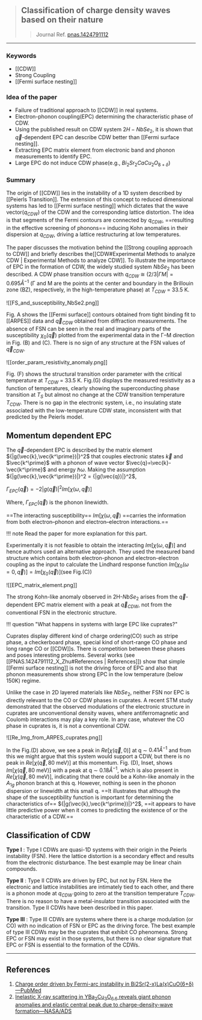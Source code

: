 > ## Classification of charge density waves based on their nature
>>Journal Ref. [pnas.1424791112](https://doi.org/10.1073/pnas.1424791112)
--- 

### Keywords 
- [[CDW]]
- Strong Coupling
- [[Fermi surface nesting]]

### Idea of the paper 
- Failure of traditional approach to [[CDW]] in real systems.
- Electron-phonon coupling(EPC) determining the characteristic phase of CDW.
- Using the published result on CDW system $2H-NbSe_2$, it is shown that $\vec{q}$-dependent EPC can describe CDW better than [[Fermi surface nesting]].
- Extracting EPC matrix element from electronic band and phonon measurements to identify EPC.
- Large EPC do not induce CDW phase(e.g., $Bi_2Sr_2CaCu_2O_{8+\delta}$)

### Summary 
The origin of [[CDW]] lies in the instability of a 1D system described by [[Peierls Transition]]. The extension of this concept to reduced dimensional systems has led to [[Fermi surface nesting]] which dictates that the wave vector($q_{CDW}$) of the CDW and the corresponding lattice distortion. The idea is that segments of the Fermi contours are connected by $q_{CDW}$, ==resulting in the effective screening of phonons== inducing Kohn anomalies in their dispersion at $q_{CDW}$, driving a lattice restructuring at low temperatures.

The paper discusses the motivation behind the [[Strong coupling approach to CDW]] and briefly describes the[[CDW#Experimental Methods to analyze CDW | Experimental Methods to analyze CDW]]. To illustrate the importance of EPC in the formation of CDW, the widely studied system $NbSe_2$ has been described. A CDW phase transition occurs with $q_{CDW}$ ≅ $(2/3 |\Gamma M| = 0.695 Å^{-1}$ (Γ and M are the points at the center and boundary in the Brillouin zone (BZ), respectively, in the high-temperature phase) at $T_{CDW}$ = 33.5 K.  

![[FS_and_susceptibility_NbSe2.png]]

Fig. A shows the [[Fermi surface]] contours obtained from tight binding fit to [[ARPES]] data and $\vec{q}_{CDW}$ obtained from diffraction measurements. The absence of FSN can be seen in the real and imaginary parts of the susceptibility $\chi_0(\vec{q})$ plotted from the experimental data in the Γ–M direction in Fig. (B) and (C). There is no sign of any structure at the FSN values of $\vec{q}_{CDW}$. 

![[order_param_resistivity_anomaly.png]]

Fig. (F) shows the structural transition order parameter with the critical temperature at $T_{CDW}$ = 33.5 K. Fig.(G) displays the measured resistivity as a function of temperatures, clearly showing the superconducting phase transition at $T_S$ but almost no change at the CDW transition temperature $T_{CDW}$. There is no gap in the electronic system, i.e., no insulating state associated with the low-temperature CDW state, inconsistent with that predicted by the Peierls model. 

## Momentum dependent EPC
The $\vec{q}$-dependent EPC is described by the matrix element ${|g(\vec{k},\vec{k^\prime})|}^2$ that couples electronic states $\vec{k}$ and $\vec{k^\prime}$ with a phonon of wave vector $\vec{q}=\vec{k}-\vec{k^\prime}$ and energy $\hbar \omega$. Making the assumption ${|g(\vec{k},\vec{k^\prime})|}^2 = {|g(\vec{q})|}^2$, 

$\Gamma_{EPC}(\vec{q}) = -2{|g(\vec{q})|}^2 Im[\chi(\omega,\vec{q})]$

Where, $\Gamma_{EPC}(\vec{q})$ is the phonon linewidth. 

==The interacting susceptibility== $Im[\chi(\omega,\vec{q})$ ==carries the information from both electron–phonon and electron–electron interactions.==

!!! note
	Read the paper for more explanation for this part.

Experimentally it is not feasible to obtain the interacting $Im[\chi(\omega,\vec{q})]$ and hence authors used an alternative approach. They used the measured band structure which contains both electron-phonon and electron-electron coupling as the input to calculate the Lindhard response function $Im[\chi_0(\omega =0,\vec{q})] = Im[\chi_0(\vec{q})]$(see Fig.(C))

![[EPC_matrix_element.png]]

The strong Kohn-like anomaly observed in 2H-$NbSe_2$ arises from the $\vec{q}$-dependent EPC matrix element with a peak at $\vec{q}_{CDW}$, not from the conventional FSN in the electronic structure. 

!!! question "What happens in systems with large EPC like cuprates?"

Cuprates display different kind of charge ordering(CO) such as stripe phase, a checkerboard phase, special kind of short-range CO phase and long range CO or [[CDW]]s. There is competition between these phases and poses interesting problems. Several works (see [[PNAS.1424791112_X_Zhu#References | References]]) show that simple [[Fermi surface nesting]] is not the driving force of EPC and also that phonon measurements show strong EPC in the low temperature (below 150K) regime. 

Unlike the case in 2D layered materials like $NbSe_2$, neither FSN nor EPC is directly relevant to the CO or CDW phases in cuprates. A recent STM study demonstrated that the observed modulations of the electronic structure in cuprates are unconventional density waves, where antiferromagnetic and Coulomb interactions may play a key role. In any case, whatever the CO phase in cuprates is, it is not a conventional CDW.

![[Re_Img_from_ARPES_cuprates.png]]

In the Fig.(D) above, we see a peak in $Re[\chi(\vec{q},0)]$ at q ∼ $0.41 Å^{−1}$ and from this we might argue that this system would support a CDW, but there is no peak in $Re[\chi(\vec{q},80 \text{ meV})]$ at this momentum. Fig. (D), Inset, shows $Im[\chi(\vec{q},80 \text{ meV})]$ with a peak at q ∼ $0.18 Å^{−1}$, which is also present in $Re[\chi(\vec{q},80 \text{ meV})]$, indicating that there could be a Kohn-like anomaly in the $A_{1g}$ phonon branch at this q. However, nothing is seen in the phonon dispersion or linewidth at this small q. ==It illustrates that although the shape of the susceptibility function is important for determining the characteristics of== ${|g(\vec{k},\vec{k^\prime})|}^2$, ==it appears to have little predictive power when it comes to predicting the existence of or the characteristic of a CDW.==

## Classification of CDW
**Type I** :
Type I CDWs are quasi-1D systems with their origin in the Peierls instability (FSN). Here the lattice distortion is a secondary effect and results from the electronic disturbance. The best example may be linear chain compounds. 

**Type II** :
Type II CDWs are driven by EPC, but not by FSN. Here the electronic and lattice instabilities are intimately tied to each other, and there is a phonon mode at $q_{CDW}$ going to zero at the transition temperature $T_{CDW}$. There is no reason to have a metal-insulator transition associated with the transition. Type II CDWs have been described in this paper. 

**Type III** :
Type III CDWs are systems where there is a charge modulation (or CO) with no indication of FSN or EPC as the driving force. The best example of type III CDWs may be the cuprates that exhibit CO phenomena. Strong EPC or FSN may exist in those systems, but there is no clear signature that EPC or FSN is essential to the formation of the CDWs.

---

## References
1. [Charge order driven by Fermi-arc instability in Bi2Sr(2-x)La(x)CuO(6+δ)—PubMed](https://pubmed.ncbi.nlm.nih.gov/24356115/)
2. [Inelastic X-ray scattering in YBa<SUB>2</SUB>Cu<SUB>3</SUB>O<SUB>6.6</SUB> reveals giant phonon anomalies and elastic central peak due to charge-density-wave formation—NASA/ADS](https://ui.adsabs.harvard.edu/abs/2014NatPh..10...52L/abstract)




